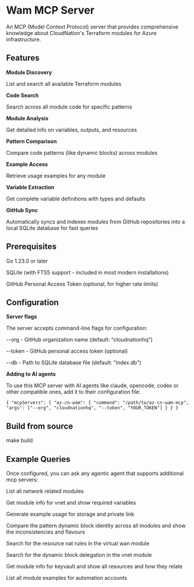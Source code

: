 # Wam MCP Server

An MCP (Model Context Protocol) server that provides comprehensive knowledge about CloudNation's Terraform modules for Azure infrastructure.

## Features

**Module Discovery**

List and search all available Terraform modules

**Code Search**

Search across all module code for specific patterns

**Module Analysis**

Get detailed info on variables, outputs, and resources

**Pattern Comparison**

Compare code patterns (like dynamic blocks) across modules

**Example Access**

Retrieve usage examples for any module

**Variable Extraction**

Get complete variable definitions with types and defaults

**GitHub Sync**

Automatically syncs and indexes modules from GitHub repositories into a local SQLite database for fast queries

## Prerequisites

Go 1.23.0 or later

SQLite (with FTS5 support - included in most modern installations)

GitHub Personal Access Token (optional, for higher rate limits)

## Configuration

**Server flags**

The server accepts command-line flags for configuration:

--org - GitHub organization name (default: "cloudnationhq")

--token - GitHub personal access token (optional)

--db - Path to SQLite database file (default: "index.db")

**Adding to AI agents**

To use this MCP server with AI agents like claude, opencode, codex or other compatible ones, add it to their configuration file:

`
{
  "mcpServers": {
    "az-cn-wam": {
      "command": "/path/to/az-cn-wam-mcp",
      "args": ["--org", "cloudnationhq", "--token", "YOUR_TOKEN"]
    }
  }
}
`

## Build from source

make build

## Example Queries

Once configured, you can ask any agentic agent that supports additional mcp servers:

List all network related modules

Get module info for vnet and show required variables

Generate example usage for storage and private link

Compare the pattern dynamic block identity across all modules and show the inconsistencies and flavours

Search for the resource nat rules in the virtual wan module

Search for the dynamic block delegation in the vnet module

Get module info for keyvault and show all resources and how they relate

List all module examples for automation accounts
